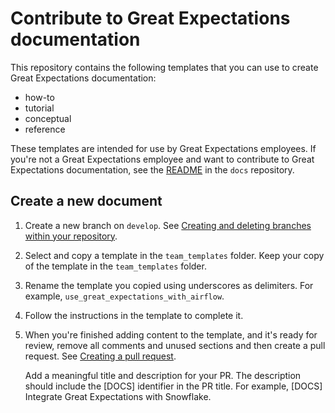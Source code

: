 # Contribute to Great Expectations documentation

This repository contains the following templates that you can use to create Great Expectations documentation:

- how-to
- tutorial
- conceptual
- reference

 These templates are intended for use by Great Expectations employees. If you're not a Great Expectations employee and want to contribute to Great Expectations documentation, see the [README](https://github.com/great-expectations/great_expectations/blob/develop/docs/README.md) in the `docs` repository.

 ## Create a new document

1. Create a new branch on `develop`. See [Creating and deleting branches within your repository](https://docs.github.com/en/pull-requests/collaborating-with-pull-requests/proposing-changes-to-your-work-with-pull-requests/creating-and-deleting-branches-within-your-repository).

2. Select and copy a template in the `team_templates` folder. Keep your copy of the template in the `team_templates` folder.

3. Rename the template you copied using underscores as delimiters. For example, `use_great_expectations_with_airflow`.

4. Follow the instructions in the template to complete it.

5. When you're finished adding content to the template, and it's ready for review, remove all comments and unused sections and then create a pull request. See [Creating a pull request](https://docs.github.com/en/pull-requests/collaborating-with-pull-requests/proposing-changes-to-your-work-with-pull-requests/creating-a-pull-request).

    Add a meaningful title and description for your PR. The description should include the [DOCS] identifier in the PR title. For example, [DOCS] Integrate Great Expectations with Snowflake.

